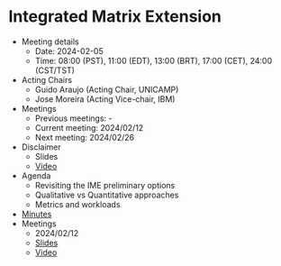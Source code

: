 
# Integrated Matrix Extension

* Meeting details
  * Date: 2024-02-05 
  * Time: 08:00 (PST), 11:00 (EDT), 13:00 (BRT), 17:00 (CET), 24:00 (CST/TST) 
* Acting Chairs
  * Guido Araujo  (Acting Chair, UNICAMP)
  * Jose Moreira  (Acting Vice-chair, IBM)
* Meetings
  * Previous meetings: -
  * Current meeting: 2024/02/12
  * Next meeting: 2024/02/26
* Disclaimer
  * Slides
  * [Video](https://drive.google.com/file/d/1NddUrkHPJukhUo8OeD7uvrWCqRaMt9zx/view) 
* Agenda
  * Revisiting the IME preliminary options
  * Qualitative vs Quantitative approaches
  * Metrics and workloads
* [Minutes](https://github.com/riscv-admin/integrated-matrix-extension/blob/main/Minutes)
* Meetings 
  * 2024/02/12
   * [Slides](https://drive.google.com/file/d/1RC2RZwX8IJctRgNOlq78xojyPoqiF_q5/view?usp=sharing)
   * [Video](https://zoom.us/rec/play/lfSLhI-bvHz8CAIJRsrdWO5ruIsI2He7K4mWk5dbzvmA0hYWJ0pcTrWyTozgfvFrhc-tF0YZSD7MW_68.r_A5vaUV56XfW2cr?canPlayFromShare=true&from=share_recording_detail&continueMode=true&componentName=rec-play&originRequestUrl=https%3A%2F%2Fzoom.us%2Frec%2Fshare%2F0b5chXLwHwqA9Xreazdb6O2VeZqO9Kf-rynDxsxMwbI3OxEpb1ULAeQNSF3jS6Vn.w3Aq3nZwiOGMyGXp)
